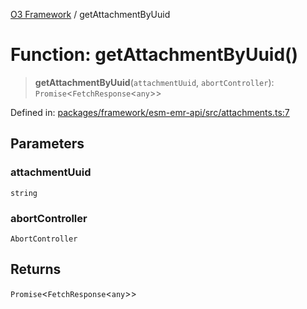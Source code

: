 [O3 Framework](../API.md) / getAttachmentByUuid

# Function: getAttachmentByUuid()

> **getAttachmentByUuid**(`attachmentUuid`, `abortController`): `Promise`\<`FetchResponse`\<`any`\>\>

Defined in: [packages/framework/esm-emr-api/src/attachments.ts:7](https://github.com/its-kios09/openmrs-esm-core/blob/main/packages/framework/esm-emr-api/src/attachments.ts#L7)

## Parameters

### attachmentUuid

`string`

### abortController

`AbortController`

## Returns

`Promise`\<`FetchResponse`\<`any`\>\>
